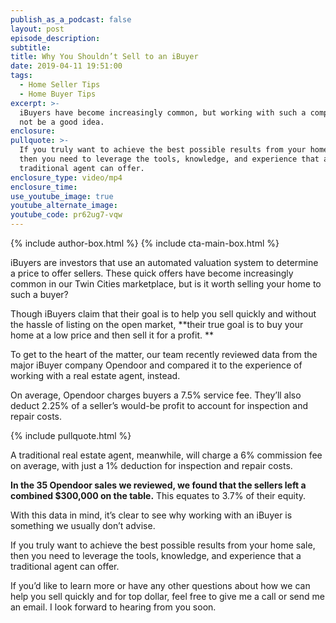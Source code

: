 ```yaml
---
publish_as_a_podcast: false
layout: post
episode_description:
subtitle:
title: Why You Shouldn’t Sell to an iBuyer
date: 2019-04-11 19:51:00
tags:
  - Home Seller Tips
  - Home Buyer Tips
excerpt: >-
  iBuyers have become increasingly common, but working with such a company may
  not be a good idea.
enclosure:
pullquote: >-
  If you truly want to achieve the best possible results from your home sale,
  then you need to leverage the tools, knowledge, and experience that a
  traditional agent can offer.
enclosure_type: video/mp4
enclosure_time:
use_youtube_image: true
youtube_alternate_image:
youtube_code: pr62ug7-vqw
---
```


{% include author-box.html %}
{% include cta-main-box.html %}

iBuyers are investors that use an automated valuation system to determine a price to offer sellers. These quick offers have become increasingly common in our Twin Cities marketplace, but is it worth selling your home to such a buyer?

Though iBuyers claim that their goal is to help you sell quickly and without the hassle of listing on the open market, **their true goal is to buy your home at a low price and then sell it for a profit. **

To get to the heart of the matter, our team recently reviewed data from the major iBuyer company Opendoor and compared it to the experience of working with a real estate agent, instead. 

On average, Opendoor charges buyers a 7.5% service fee. They’ll also deduct 2.25% of a seller’s would-be profit to account for inspection and repair costs. 

{% include pullquote.html %}

A traditional real estate agent, meanwhile, will charge a 6% commission fee on average, with just a 1% deduction for inspection and repair costs. 

**In the 35 Opendoor sales we reviewed, we found that the sellers left a combined $300,000 on the table.** This equates to 3.7% of their equity. 

With this data in mind, it’s clear to see why working with an iBuyer is something we usually don’t advise. 

If you truly want to achieve the best possible results from your home sale, then you need to leverage the tools, knowledge, and experience that a traditional agent can offer. 

If you’d like to learn more or have any other questions about how we can help you sell quickly and for top dollar, feel free to give me a call or send me an email. I look forward to hearing from you soon.<br>